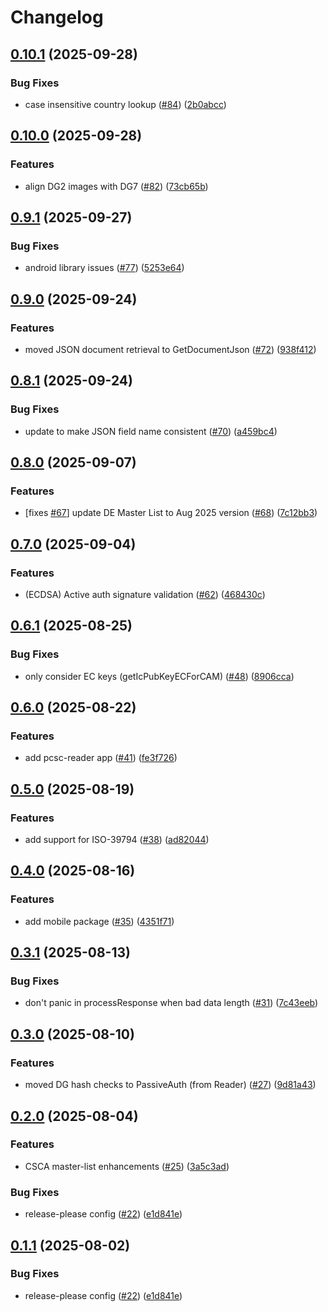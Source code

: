 # Changelog

## [0.10.1](https://github.com/gmrtd/gmrtd/compare/v0.10.0...v0.10.1) (2025-09-28)


### Bug Fixes

* case insensitive country lookup ([#84](https://github.com/gmrtd/gmrtd/issues/84)) ([2b0abcc](https://github.com/gmrtd/gmrtd/commit/2b0abcc354a31f650a7ad9d8881c9cb16bbcbf50))

## [0.10.0](https://github.com/gmrtd/gmrtd/compare/v0.9.1...v0.10.0) (2025-09-28)


### Features

* align DG2 images with DG7 ([#82](https://github.com/gmrtd/gmrtd/issues/82)) ([73cb65b](https://github.com/gmrtd/gmrtd/commit/73cb65ba014cd8c1ec5b07472ac92e034fb18a43))

## [0.9.1](https://github.com/gmrtd/gmrtd/compare/v0.9.0...v0.9.1) (2025-09-27)


### Bug Fixes

* android library issues ([#77](https://github.com/gmrtd/gmrtd/issues/77)) ([5253e64](https://github.com/gmrtd/gmrtd/commit/5253e64ad29dbe74cb4693427026a3ea197452ac))

## [0.9.0](https://github.com/gmrtd/gmrtd/compare/v0.8.1...v0.9.0) (2025-09-24)


### Features

* moved JSON document retrieval to GetDocumentJson ([#72](https://github.com/gmrtd/gmrtd/issues/72)) ([938f412](https://github.com/gmrtd/gmrtd/commit/938f41224636e56c0714fa3e1477f975484d91e3))

## [0.8.1](https://github.com/gmrtd/gmrtd/compare/v0.8.0...v0.8.1) (2025-09-24)


### Bug Fixes

* update to make JSON field name consistent ([#70](https://github.com/gmrtd/gmrtd/issues/70)) ([a459bc4](https://github.com/gmrtd/gmrtd/commit/a459bc4d1f3d0e3595db203deca2a767a2bc74d1))

## [0.8.0](https://github.com/gmrtd/gmrtd/compare/v0.7.0...v0.8.0) (2025-09-07)


### Features

* [fixes [#67](https://github.com/gmrtd/gmrtd/issues/67)] update DE Master List to Aug 2025 version ([#68](https://github.com/gmrtd/gmrtd/issues/68)) ([7c12bb3](https://github.com/gmrtd/gmrtd/commit/7c12bb30b6fb5460afabcc5613918f1d7191136d))

## [0.7.0](https://github.com/gmrtd/gmrtd/compare/v0.6.1...v0.7.0) (2025-09-04)


### Features

* (ECDSA) Active auth signature validation ([#62](https://github.com/gmrtd/gmrtd/issues/62)) ([468430c](https://github.com/gmrtd/gmrtd/commit/468430c7bd763d6e5903ccd73814b65fb20e064b))

## [0.6.1](https://github.com/gmrtd/gmrtd/compare/v0.6.0...v0.6.1) (2025-08-25)


### Bug Fixes

* only consider EC keys (getIcPubKeyECForCAM) ([#48](https://github.com/gmrtd/gmrtd/issues/48)) ([8906cca](https://github.com/gmrtd/gmrtd/commit/8906cca08c515874730cc8e8ba62594ab48bddf7))

## [0.6.0](https://github.com/gmrtd/gmrtd/compare/v0.5.0...v0.6.0) (2025-08-22)


### Features

* add pcsc-reader app ([#41](https://github.com/gmrtd/gmrtd/issues/41)) ([fe3f726](https://github.com/gmrtd/gmrtd/commit/fe3f7265fede495c525bd67d02ffb69498be7764))

## [0.5.0](https://github.com/gmrtd/gmrtd/compare/v0.4.0...v0.5.0) (2025-08-19)


### Features

* add support for ISO-39794 ([#38](https://github.com/gmrtd/gmrtd/issues/38)) ([ad82044](https://github.com/gmrtd/gmrtd/commit/ad8204401fd827bd91c99eb6fb283620b18c1c1a))

## [0.4.0](https://github.com/gmrtd/gmrtd/compare/v0.3.1...v0.4.0) (2025-08-16)


### Features

* add mobile package ([#35](https://github.com/gmrtd/gmrtd/issues/35)) ([4351f71](https://github.com/gmrtd/gmrtd/commit/4351f71c4cd544b5d44d066c948a2569da6a035d))

## [0.3.1](https://github.com/gmrtd/gmrtd/compare/v0.3.0...v0.3.1) (2025-08-13)


### Bug Fixes

* don't panic in processResponse when bad data length ([#31](https://github.com/gmrtd/gmrtd/issues/31)) ([7c43eeb](https://github.com/gmrtd/gmrtd/commit/7c43eeb381ea253a50e87acf5cac6f7681a10dac))

## [0.3.0](https://github.com/gmrtd/gmrtd/compare/v0.2.0...v0.3.0) (2025-08-10)


### Features

* moved DG hash checks to PassiveAuth (from Reader) ([#27](https://github.com/gmrtd/gmrtd/issues/27)) ([9d81a43](https://github.com/gmrtd/gmrtd/commit/9d81a43ec6d5d072d47c617dab79f059c2da887e))

## [0.2.0](https://github.com/gmrtd/gmrtd/compare/v0.1.1...v0.2.0) (2025-08-04)


### Features

* CSCA master-list enhancements ([#25](https://github.com/gmrtd/gmrtd/issues/25)) ([3a5c3ad](https://github.com/gmrtd/gmrtd/commit/3a5c3adb11646d40d5161f95863de0b56964cceb))


### Bug Fixes

* release-please config ([#22](https://github.com/gmrtd/gmrtd/issues/22)) ([e1d841e](https://github.com/gmrtd/gmrtd/commit/e1d841e3545aaf686c85f63827de50be86b3c69a))

## [0.1.1](https://github.com/gmrtd/gmrtd/compare/v0.1.0...v0.1.1) (2025-08-02)


### Bug Fixes

* release-please config ([#22](https://github.com/gmrtd/gmrtd/issues/22)) ([e1d841e](https://github.com/gmrtd/gmrtd/commit/e1d841e3545aaf686c85f63827de50be86b3c69a))
